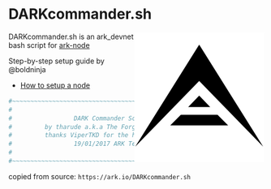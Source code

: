 # DARKcommander.sh 

<img style="float: right;" src="https://github.com/Jarunik/ark-media/blob/master/logo/ark-logo-flat-black-512.png" alt="courtesy https://github.com/Jarunik/ark-media" width="256" height="256">

</div>

DARKcommander.sh is an ark_devnet bash script for [ark-node](https://github.com/ArkEcosystem/ark-node)

Step-by-step setup guide by @boldninja  
- [How to setup a node](https://blog.ark.io/how-to-setup-a-node-for-ark-and-a-basic-cheat-sheet-4f82910719da)


```bash
#~~~~~~~~~~~~~~~~~~~~~~~~~~~~~~~~~~~~~~~~~~~~~~~~~~~~~#
#                                                     #
#                 DARK Commander Script               #
#         by tharude a.k.a The Forging Penguin        #
#         thanks ViperTKD for the helping hand        #
#                 19/01/2017 ARK Team                 #
#                                                     #
#~~~~~~~~~~~~~~~~~~~~~~~~~~~~~~~~~~~~~~~~~~~~~~~~~~~~~#
````
copied from source: ```https://ark.io/DARKcommander.sh``` 
